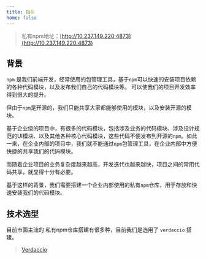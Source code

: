 ```yaml
---
title: 指引
home: false
---
```


> 私有npm地址：[http://10.237.149.220:4873](http://10.237.149.220:4873)

## 背景

`npm` 是我们前端开发，经常使用的包管理工具，基于`npm`可以快速的安装项目依赖的各种代码模块，以及发布我们自己的代码模块等。
可以使我们的项目开发效率得到很大的提升。

但由于`npm`是开源的，我们只能共享大家都能够使用的模块，以及安装开源的模块。

基于企业级的项目中，有很多的代码模块，包括涉及业务的代码模块、涉及设计规范的UI模块、以及其他各种核心代码模块，这些代码不便发布到开源的`npm`。如此一来，在企业内部的项目中，我们就不能通过`npm`包管理工具，在企业内部中方便快捷的共享我们的代码模块。

而随着企业项目的业务复杂度越来越高，开发迭代也越来越快，项目之间的常用代码共享，就显得十分有必要。

基于这样的背景，我们需要搭建一个企业内部使用的私有`npm`仓库，用于存放和快速安装我们的代码模块。

## 技术选型

目前市面主流的 私有npm仓库搭建有很多种，目前我们是选用了 `verdaccio` 搭建。
> [Verdaccio](https://verdaccio.org)
